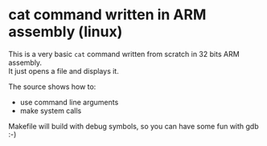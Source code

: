 # cat command written in ARM assembly (linux)

This is a very basic ```cat``` command written from scratch in 32 bits ARM assembly.  
It just opens a file and displays it.

The source shows how to:
- use command line arguments
- make system calls

Makefile will build with debug symbols, so you can have some fun with gdb :-)
